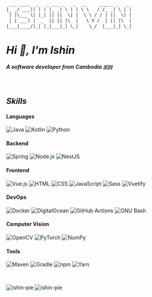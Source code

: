 <!-- ### Hi there 👋 -->

<!--
**ishin-pie/ishin-pie** is a ✨ _special_ ✨ repository because its `README.md` (this file) appears on your GitHub profile.

Here are some ideas to get you started:

- 🔭 I’m currently working on ...
- 🌱 I’m currently learning ...
- 👯 I’m looking to collaborate on ...
- 🤔 I’m looking for help with ...
- 💬 Ask me about ...
- 📫 How to reach me: ...
- 😄 Pronouns: ...
- ⚡ Fun fact: ...
-->

```diff
 ___ ____  _   _ ___ _   _  __     _____ _   _
|_ _/ ___|| | | |_ _| \ | | \ \   / /_ _| \ | |
 | |\___ \| |_| || ||  \| |  \ \ / / | ||  \| |
 | | ___) |  _  || || |\  |   \ V /  | || |\  |
|___|____/|_| |_|___|_| \_|    \_/  |___|_| \_|
```

<h1><i>Hi 👋, I'm Ishin</i></h1>
<h5><i>A software developer from Cambodia 🇰🇭</i></h5>

<br />

<h2><i>Skills</i></h2>

#### Languages

![Java](https://img.shields.io/badge/-Java-black?style=flat-square&logo=java&logoColor=white)
![Kotlin](https://img.shields.io/badge/-Kotlin-black?style=flat-square&logo=kotlin&logoColor=white)
![Python](https://img.shields.io/badge/-Python-black?style=flat-square&logo=python)

#### Backend

![Spring](https://img.shields.io/badge/-Spring-black?style=flat-square&logo=Spring)
![Node.js](https://img.shields.io/badge/-Node.js-black?style=flat-square&logo=Node.js)
![NestJS](https://img.shields.io/badge/-NestJS-black?style=flat-square&logo=NestJS&logoColor=EA2845)

#### Frontend

![Vue.js](https://img.shields.io/badge/-Vue.js-black?style=flat-square&logo=Vue.js)
![HTML](https://img.shields.io/badge/-HTML-black?style=flat-square&logo=HTML5)
![CSS](https://img.shields.io/badge/-CSS-black?style=flat-square&logo=CSS3&logoColor=264de4)
![JavaScript](https://img.shields.io/badge/-JavaScript-black?style=flat-square&logo=javascript)
![Sass](https://img.shields.io/badge/-Sass-black?style=flat-square&logo=Sass)
![Vuetify](https://img.shields.io/badge/-Vuetify-black?style=flat-square&logo=vuetify&logoColor=1867C0)

#### DevOps

![Docker](https://img.shields.io/badge/-Docker-black?style=flat-square&logo=docker)
![DigitalOcean](https://img.shields.io/badge/-DigitalOcean-black?style=flat-square&logo=digitalocean)
![GitHub Actions](https://img.shields.io/badge/-GitHub_Actions-black?style=flat-square&logo=github-actions&logoColor=white)
![GNU Bash](https://img.shields.io/badge/-Bash-black?style=flat-square&logoColor=white&logo=gnu-bash)

#### Computer Vision

![OpenCV](https://img.shields.io/badge/-OpenCV-black?style=flat-square&logo=opencv)
![PyTorch](https://img.shields.io/badge/-PyTorch-black?style=flat-square&logo=pytorch)
![NumPy](https://img.shields.io/badge/-NumPy-black?style=flat-square&logo=numpy)

#### Tools

![Maven](https://img.shields.io/badge/-Maven-black?style=flat-square&logo=apache-maven)
![Gradle](https://img.shields.io/badge/-Gradle-black?style=flat-square&logo=Gradle)
![npm](https://img.shields.io/badge/-npm-black?style=flat-square&logo=npm)
![Yarn](https://img.shields.io/badge/-Yarn-black?style=flat-square&logo=Yarn)

<br />

<p><img align="left" src="https://github-readme-stats.vercel.app/api?username=ishin-pie&count_private=true&show_icons=true&locale=en&theme=dark&hide_rank=true" alt="ishin-pie" /></p>

<p><img align="center" src="https://github-readme-stats.vercel.app/api/top-langs?username=ishin-pie&show_icons=true&locale=en&layout=compact&theme=dark&" alt="ishin-pie" /></p>


